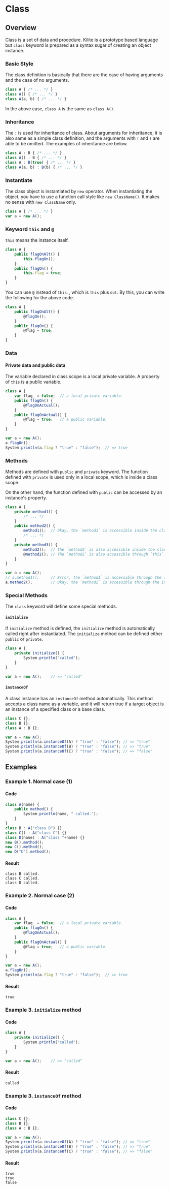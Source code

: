# Class

## Overview

Class is a set of data and procedure.
Kilite is a prototype based language but `class` keyword is prepared as a syntax sugar of creating an object instance.

### Basic Style

The class definition is basically that there are the case of having arguments and the case of no arguments.

```javascript
class A { /* ... */ }
class A() { /* ... */ }
class A(a, b) { /* ... */ }
```

In the above case, `class A` is the same as `class A()`.

### Inheritance

The `:` is used for inheritance of class.
About arguments for inheritance, it is also same as a simple class definition, and the arguments with `(` and `)` are able to be omitted.
The examples of inheritance are below.

```javascript
class A : B { /* ... */ }
class A() : B { /* ... */ }
class A : B(true) { /* ... */ }
class A(a, b) : B(b) { /* ... */ }
```

### Instantiate

The class object is instantiated by `new` operator.
When instantiating the object, you have to use a function call style like `new ClassName()`.
It makes no sense with `new ClassName` only.

```javascript
class A { /* ... */ }
var a = new A();
```

### Keyword `this` and `@`

`this` means the instance itself.

```javascript
class A {
    public flagOnAlt() {
        this.flagOn();
    }
    public flagOn() {
        this.flag = true;
    }
}
```

You can use `@` instead of `this.`, which is `this` plus `dot`.
By this, you can write the following for the above code.

```javascript
class A {
    public flagOnAlt() {
        @flagOn();
    }
    public flagOn() {
        @flag = true;
    }
}
```

### Data

#### Private data and public data

The variable declared in class scope is a local private variable.
A property of `this` is a public variable.

```javascript
class A {
    var flag_ = false;  // a local private variable.
    public flagOn() {
        @flagOnActual();
    }
    public flagOnActual() {
        @flag = true;   // a public variable.
    }
}

var a = new A();
a.flagOn();
System.println(a.flag ? "true" : "false");  // => true
```

### Methods

Methods are defined with `public` and `private` keyword.
The function defined with `private` is used only in a local scope, which is inside a class scope.

On the other hand, the function defined with `public` can be accessed by an instance's property.

```javascript
class A {
    private method1() {
        /* ... */
    }
    public method2() {
        method1();  // Okay, the `method1` is accessible inside the class scope.
        /* ... */
    }
    private method3() {
        method2();  // The `method2` is also accessible inside the class scope.
        @method2(); // The `method2` is also accessible through `this`.
    }
}

var a = new A();
// a.method1();     // Error, the `method1` is accessible through the instance.
a.method2();        // Okay, the `method2` is accessible through the instance.
```

### Special Methods

The `class` keyword will define some special methods.

#### `initialize`

If `initialize` method is defined, the `initialize` method is automatically called right after instantiated. The `initialize` method can be defined either `public` or `private`.

```javascript
class A {
    private initialize() {
        System.println("called");
    }
}

var a = new A();    // => "called"
```

#### `instanceOf`

A class instance has an `instanceOf` method automatically.
This method accepts a class name as a variable, and it will return true if a target object is an instance of a specified class or a base class.

```javascript
class C {};
class B {};
class A : B {};

var a = new A();
System.println(a.instanceOf(A) ? "true" : "false"); // => "true"
System.println(a.instanceOf(B) ? "true" : "false"); // => "true"
System.println(a.instanceOf(C) ? "true" : "false"); // => "false"
```

## Examples

### Example 1. Normal case (1)

#### Code

```javascript
class A(name) {
    public method() {
        System.println(name, " called.");
    }
}
class B : A("class B") {}
class C() : A("class C") {}
class D(name) : A("class "+name) {}
new B().method();
new C().method();
new D("D").method();
```

#### Result

```
class B called.
class C called.
class D called.
```

### Example 2. Normal case (2)

#### Code

```javascript
class A {
    var flag_ = false;  // a local private variable.
    public flagOn() {
        @flagOnActual();
    }
    public flagOnActual() {
        @flag = true;   // a public variable.
    }
}

var a = new A();
a.flagOn();
System.println(a.flag ? "true" : "false");  // => true
```

#### Result

```
true
```

### Example 3. `initialize` method

#### Code

```javascript
class A {
    private initialize() {
        System.println("called");
    }
}

var a = new A();    // => "called"
```

#### Result

```
called
```

### Example 3. `instanceOf` method

#### Code

```javascript
class C {};
class B {};
class A : B {};

var a = new A();
System.println(a.instanceOf(A) ? "true" : "false"); // => "true"
System.println(a.instanceOf(B) ? "true" : "false"); // => "true"
System.println(a.instanceOf(C) ? "true" : "false"); // => "false"
```

#### Result

```
true
true
false
```
